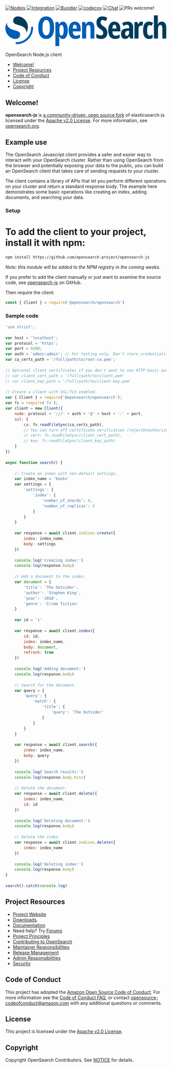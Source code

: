 [![Nodejs](https://github.com/opensearch-project/opensearch-js/actions/workflows/nodejs.yml/badge.svg)](https://github.com/opensearch-project/opensearch-js/actions/workflows/nodejs.yml)
[![Integration](https://github.com/opensearch-project/opensearch-js/actions/workflows/integration.yml/badge.svg)](https://github.com/opensearch-project/opensearch-js/actions/workflows/integration.yml)
[![Bundler](https://github.com/opensearch-project/opensearch-js/actions/workflows/bundler.yml/badge.svg)](https://github.com/opensearch-project/opensearch-js/actions/workflows/bundler.yml)
[![codecov](https://codecov.io/gh/opensearch-project/opensearch-js/branch/main/graph/badge.svg?token=1qbAgj1DnX)](https://codecov.io/gh/opensearch-project/opensearch-js)
[![Chat](https://img.shields.io/badge/chat-on%20forums-blue)](https://discuss.opendistrocommunity.dev/c/clients/)
![PRs welcome!](https://img.shields.io/badge/PRs-welcome!-success)

![OpenSearch logo](OpenSearch.svg)

OpenSearch Node.js client

- [Welcome!](#welcome)
- [Project Resources](#project-resources)
- [Code of Conduct](#code-of-conduct)
- [License](#license)
- [Copyright](#copyright)

## Welcome!

**opensearch-js** is [a community-driven, open source fork](https://aws.amazon.com/blogs/opensource/introducing-opensearch/) of elasticsearch-js licensed under the [Apache v2.0 License](LICENSE.txt). For more information, see [opensearch.org](https://opensearch.org/).

## Example use
The OpenSearch Javascript client provides a safer and easier way to interact with your OpenSearch cluster. Rather than using OpenSearch from the browser and potentially exposing your data to the public, you can build an OpenSearch client that takes care of sending requests to your cluster.

The client contains a library of APIs that let you perform different operations on your cluster and return a standard response body. The example here demonstrates some basic operations like creating an index, adding documents, and searching your data.


### Setup

# To add the client to your project, install it with npm:

```bash
npm install https://github.com/opensearch-project/opensearch-js
```

_Note: this module will be added to the NPM registry in the coming weeks._



If you prefer to add the client manually or just want to examine the source code, see [opensearch-js](https://github.com/opensearch-project/opensearch-js) on GitHub.

Then require the client:

```javascript
const { Client } = require('@opensearch/opensearch')
```


### Sample code

```javascript
'use strict';

var host = 'localhost';
var protocol = 'https';
var port = 9200;
var auth = 'admin:admin'; // For testing only. Don't store credentials in code.
var ca_certs_path = '/full/path/to/root-ca.pem';

// Optional client certificates if you don't want to use HTTP basic authentication.
// var client_cert_path = '/full/path/to/client.pem'
// var client_key_path = '/full/path/to/client-key.pem'

// Create a client with SSL/TLS enabled.
var { Client } = require('@opensearch/opensearch');
var fs = require('fs');
var client = new Client({
    node: protocol + '://' + auth + '@' + host + ':' + port,
    ssl: {
        ca: fs.readFileSync(ca_certs_path),
        // You can turn off certificate verification (rejectUnauthorized: false) if you're using self-signed certificates with a hostname mismatch.
        // cert: fs.readFileSync(client_cert_path),
        // key: fs.readFileSync(client_key_path)
    }
})

async function search() {

    // Create an index with non-default settings.
    var index_name = 'books'
    var settings = {
        'settings': {
            'index': {
                'number_of_shards': 4,
                'number_of_replicas': 3
            }
        }
    }

    var response = await client.indices.create({
        index: index_name,
        body: settings
    })

    console.log('Creating index:')
    console.log(response.body)

    // Add a document to the index.
    var document = {
        'title': 'The Outsider',
        'author': 'Stephen King',
        'year': '2018',
        'genre': 'Crime fiction'
    }

    var id = '1'

    var response = await client.index({
        id: id,
        index: index_name,
        body: document,
        refresh: true
    })

    console.log('Adding document:')
    console.log(response.body)

    // Search for the document.
    var query = {
        'query': {
            'match': {
                'title': {
                    'query': 'The Outsider'
                }
            }
        }
    }

    var response = await client.search({
        index: index_name,
        body: query
    })

    console.log('Search results:')
    console.log(response.body.hits)

    // Delete the document.
    var response = await client.delete({
        index: index_name,
        id: id
    })

    console.log('Deleting document:')
    console.log(response.body)

    // Delete the index.
    var response = await client.indices.delete({
        index: index_name
    })

    console.log('Deleting index:')
    console.log(response.body)
}

search().catch(console.log)
```

## Project Resources

* [Project Website](https://opensearch.org/)
* [Downloads](https://opensearch.org/downloads.html).
* [Documentation](https://opensearch.org/docs/)
* Need help? Try [Forums](https://discuss.opendistrocommunity.dev/)
* [Project Principles](https://opensearch.org/#principles)
* [Contributing to OpenSearch](CONTRIBUTING.md)
* [Maintainer Responsibilities](MAINTAINERS.md)
* [Release Management](RELEASING.md)
* [Admin Responsibilities](ADMINS.md)
* [Security](SECURITY.md)


## Code of Conduct

This project has adopted the [Amazon Open Source Code of Conduct](CODE_OF_CONDUCT.md). For more information see the [Code of Conduct FAQ](https://aws.github.io/code-of-conduct-faq), or contact [opensource-codeofconduct@amazon.com](mailto:opensource-codeofconduct@amazon.com) with any additional questions or comments.


## License

This project is licensed under the [Apache v2.0 License](LICENSE.txt).

## Copyright

Copyright OpenSearch Contributors. See [NOTICE](NOTICE.txt) for details.